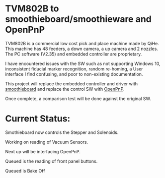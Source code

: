 # TVM802B to smoothieboard/smoothieware and OpenPnP
TVM802B is a commercial low cost pick and place machine made by QiHe. This machine has 48 feeders, a down camera, a up camera and 2 nozzles.
The PC software (V2.35) and embedded controller are proprietary.

I have encountered issues with the SW such as not supporting Windows 10, inconsistent fiducial marker recognition, random re-homing, a User interface I find confusing, and poor to non-existing documentation.

This project will replace the embedded controller and driver with [smoothieboard](https://github.com/Smoothieware/Smoothieware) and replace the control SW with [OpenPnP](https://github.com/openpnp/openpnp).  

Once complete, a comparison test will be done against the original SW.

# Current Status:

Smothieboard now controls the Stepper and Solenoids.  

Working on reading of Vacuum Sensors.

Next up will be interfacing OpenPnP.

Queued is the reading of front panel buttons.

Queued is Bake Off
